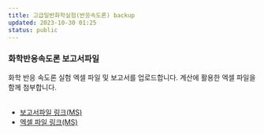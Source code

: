 ```yaml
---
title: 고급일반화학실험(반응속도론) backup
updated: 2023-10-30 01:25
status: public
---
```


### 화학반응속도론 보고서파일

화학 반응 속도론 실험 엑셀 파일 및 보고서를 업로드합니다.
계산에 활용한 엑셀 파일을 함께 첨부합니다. <br><br>

- <a href="https://view.officeapps.live.com/op/view.aspx?src=https%3A%2F%2Fraw.githubusercontent.com%2Fchemwj%2Fchemwj.github.io%2Fmain%2Ffiles%2F%25EC%25A0%2595%25EC%259B%2590%25EC%25A4%2580_%25ED%2599%2594%25ED%2595%2599%25EB%25B0%2598%25EC%259D%2591%25EC%2586%258D%25EB%258F%2584%25EB%25A1%25A0.docx&wdOrigin=BROWSELINK" download>보고서파일 링크(MS)</a>
- <a href="https://view.officeapps.live.com/op/view.aspx?src=https%3A%2F%2Fraw.githubusercontent.com%2Fchemwj%2Fchemwj.github.io%2Fmain%2Ffiles%2F%25EC%25A0%2595%25EC%259B%2590%25EC%25A4%2580_%25ED%2599%2594%25ED%2595%2599%25EB%25B0%2598%25EC%259D%2591%25EC%2586%258D%25EB%258F%2584%25EB%25A1%25A0.xlsx&wdOrigin=BROWSELINK" download>엑셀 파일 링크(MS)</a>
